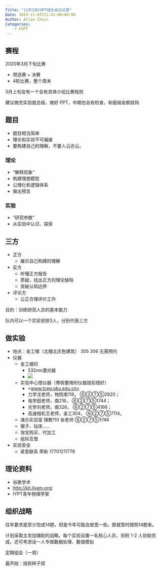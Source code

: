 ```yaml
---
Title: "11月3日CUPT组长会议记录"
Date: 2019-11-03T21:41:06+08:00
Author: Allan Chain
Categories:
    - CUPT
---
```


## 赛程

2020年3月下旬比赛

- 预选赛 + 决赛
- 4轮比赛，整个周末

3月上旬会有一个会有具体介绍比赛规则

建议做完实验就总结、做好 PPT，中期也会有检查，和报销金额挂钩

## 题目

- 题目相当简单
- 理论和实验不可偏废
- 要构建自己的理解，不要人云亦云。

### 理论

- “解释现象”
- 构建理想模型
- 公理化和逻辑体系
- 做出预言

### 实验

- “研究参数”
- 从实验中认识、探索

## 三方

- 正方
    - 展示自己构建的理解
- 反方
    - 听懂正方报告
    - 质疑，找出正方的理论缺陷
    - 突破认知边界
- 评论方
    - 公正合理评价工作

目的：训练研究人员的基本能力

队内可以一个实验安排3人，分别代表三方

## 做实验

- 地点：金工楼（北楼北灰色建筑） 305 306 无需预约
- 仪器
    - 金工楼的
      - 532nm激光器
      - ![](金工楼.png)
    - 实验中心借仪器（寒假要用的仪器提前借好）
      - <www.tcep.pku.edu.cn>
      - 力学沈老师，物院南118， ⑥②⑦⑤2820；
      - 电学田老师，南216， ⑥②⑦⑤1744；
      - 光学刘老师，南326， ⑥②⑦⑤4166；
      - 高速相机王老师，金工304， ⑥②⑦⑤7114。
    - 演示实验室 理教110 张老师 ⑥②⑦⑤1746
    - 锯子、钻床……
    - 淘宝购买、代加工
    - 组际互借
- 实验安全
    - 紧急联系 荣新 17701211778

## 理论资料

- 谷歌学术
- <http://kit.ilyam.org/>
- IYPT青年物理学家

## 组织战略

往年要求是至少完成14题，但是今年可能会放宽一些。那就暂时按照14题来。

计划采取主攻加辅助的战略。每个实验设置一名核心人员，另附 1-2 人协助完成，还可考虑设一人专做数据处理、数值模拟

定期组会（一周）

最开始：挑软柿子捏

